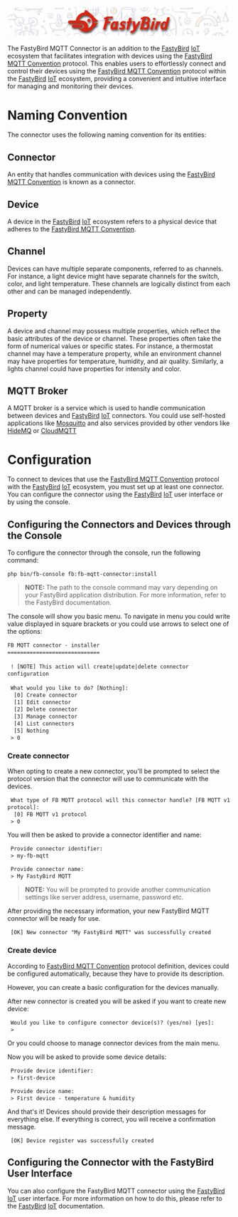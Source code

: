 <p align="center">
	<img src="https://github.com/fastybird/.github/blob/main/assets/repo_title.png?raw=true" alt="FastyBird"/>
</p>

The FastyBird MQTT Connector is an addition to the [FastyBird](https://www.fastybird.com) [IoT](https://en.wikipedia.org/wiki/Internet_of_things)
ecosystem that facilitates integration with devices using the [FastyBird MQTT Convention](https://github.com/FastyBird/mqtt-convention) protocol.
This enables users to effortlessly connect and control their devices using the [FastyBird MQTT Convention](https://github.com/FastyBird/mqtt-convention)
protocol within the [FastyBird](https://www.fastybird.com) [IoT](https://en.wikipedia.org/wiki/Internet_of_things) ecosystem,
providing a convenient and intuitive interface for managing and monitoring their devices.

# Naming Convention

The connector uses the following naming convention for its entities:

## Connector

An entity that handles communication with devices using the [FastyBird MQTT Convention](https://github.com/FastyBird/mqtt-convention) is known as a connector.

## Device

A device in the [FastyBird](https://www.fastybird.com) [IoT](https://en.wikipedia.org/wiki/Internet_of_things) ecosystem
refers to a physical device that adheres to the [FastyBird MQTT Convention](https://github.com/FastyBird/mqtt-convention).

## Channel

Devices can have multiple separate components, referred to as channels. For instance, a light device might have separate
channels for the switch, color, and light temperature. These channels are logically distinct from each other and can be managed independently.

## Property

A device and channel may possess multiple properties, which reflect the basic attributes of the device or channel.
These properties often take the form of numerical values or specific states. For instance, a thermostat channel may have
a temperature property, while an environment channel may have properties for temperature, humidity, and air quality.
Similarly, a lights channel could have properties for intensity and color.

## MQTT Broker

A MQTT broker is a service which is used to handle communication between devices and [FastyBird](https://www.fastybird.com) [IoT](https://en.wikipedia.org/wiki/Internet_of_things) connectors.
You could use self-hosted applications like [Mosquitto](https://mosquitto.org) and also services provided by other vendors like [HideMQ](https://www.hivemq.com) or [CloudMQTT](https://www.cloudmqtt.com) 

# Configuration

To connect to devices that use the [FastyBird MQTT Convention](https://github.com/FastyBird/mqtt-convention) protocol
with the [FastyBird](https://www.fastybird.com) [IoT](https://en.wikipedia.org/wiki/Internet_of_things) ecosystem,
you must set up at least one connector. You can configure the connector using the [FastyBird](https://www.fastybird.com) [IoT](https://en.wikipedia.org/wiki/Internet_of_things) user interface or by using the console.

## Configuring the Connectors and Devices through the Console

To configure the connector through the console, run the following command:

```shell
php bin/fb-console fb:fb-mqtt-connector:install
```

> **NOTE:**
The path to the console command may vary depending on your FastyBird application distribution. For more information, refer to the FastyBird documentation.

The console will show you basic menu. To navigate in menu you could write value displayed in square brackets or you
could use arrows to select one of the options:

```shell
FB MQTT connector - installer
=============================

 ! [NOTE] This action will create|update|delete connector configuration                                                 

 What would you like to do? [Nothing]:
  [0] Create connector
  [1] Edit connector
  [2] Delete connector
  [3] Manage connector
  [4] List connectors
  [5] Nothing
 > 0
```

### Create connector

When opting to create a new connector, you'll be prompted to select the protocol version that the connector will use to
communicate with the devices.

```shell
 What type of FB MQTT protocol will this connector handle? [FB MQTT v1 protocol]:
  [0] FB MQTT v1 protocol
 > 0
```

You will then be asked to provide a connector identifier and name:

```shell
 Provide connector identifier:
 > my-fb-mqtt
```

```shell
 Provide connector name:
 > My FastyBird MQTT
```

> **NOTE:**
You will be prompted to provide another communication settings like server address, username, password etc.

After providing the necessary information, your new FastyBird MQTT connector will be ready for use.

```shell
 [OK] New connector "My FastyBird MQTT" was successfully created                                                                
```

### Create device

According to [FastyBird MQTT Convention](https://github.com/FastyBird/mqtt-convention) protocol definition, devices
could be configured automatically, because they have to provide its description.

However, you can create a basic configuration for the devices manually.

After new connector is created you will be asked if you want to create new device:

```shell
 Would you like to configure connector device(s)? (yes/no) [yes]:
 > 
```

Or you could choose to manage connector devices from the main menu.

Now you will be asked to provide some device details:

```shell
 Provide device identifier:
 > first-device
```

```shell
 Provide device name:
 > First device - temperature & humidity
```

And that's it! Devices should provide their description messages for everything else. If everything is correct,
you will receive a confirmation message.

```shell
 [OK] Device register was successfully created
```

## Configuring the Connector with the FastyBird User Interface

You can also configure the FastyBird MQTT connector using the [FastyBird](https://www.fastybird.com)
[IoT](https://en.wikipedia.org/wiki/Internet_of_things) user interface. For more information on how to do this, please refer
to the [FastyBird](https://www.fastybird.com) [IoT](https://en.wikipedia.org/wiki/Internet_of_things) documentation.
